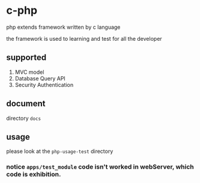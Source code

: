# c-php
php extends framework written by c language

the framework is used to learning and test for all the developer

## supported
1. MVC model
2. Database Query API
3. Security Authentication

## document
directory `docs`

## usage
please look at the `php-usage-test` directory

### notice `apps/test_module` code isn't worked in webServer, which code is exhibition.

